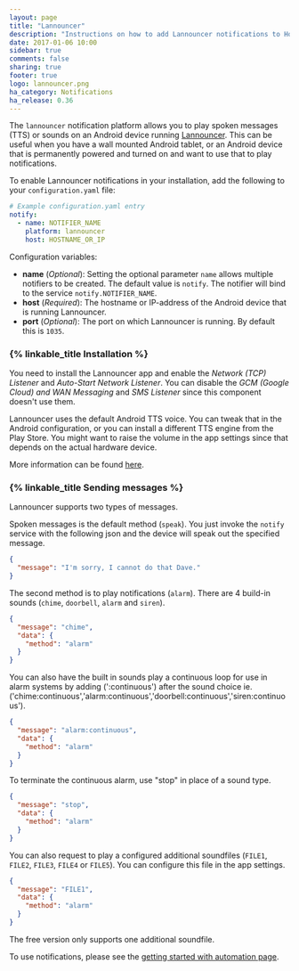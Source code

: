 ```yaml
---
layout: page
title: "Lannouncer"
description: "Instructions on how to add Lannouncer notifications to Home Assistant."
date: 2017-01-06 10:00
sidebar: true
comments: false
sharing: true
footer: true
logo: lannouncer.png
ha_category: Notifications
ha_release: 0.36
---
```



The `lannouncer` notification platform allows you to play spoken messages (TTS) or sounds on an Android device running [Lannouncer](http://www.keybounce.com/lannouncer/). This can be useful when you have a wall mounted Android tablet, or an Android device that is permanently powered and turned on and want to use that to play notifications.

To enable Lannouncer notifications in your installation, add the following to your `configuration.yaml` file:

```yaml
# Example configuration.yaml entry
notify:
  - name: NOTIFIER_NAME
    platform: lannouncer
    host: HOSTNAME_OR_IP
```

Configuration variables:

- **name** (*Optional*): Setting the optional parameter `name` allows multiple notifiers to be created. The default value is `notify`. The notifier will bind to the service `notify.NOTIFIER_NAME`.
- **host** (*Required*): The hostname or IP-address of the Android device that is running Lannouncer.
- **port** (*Optional*): The port on which Lannouncer is running. By default this is `1035`.

### {% linkable_title Installation %}

You need to install the Lannouncer app and enable the *Network (TCP) Listener* and *Auto-Start Network Listener*. You can disable the *GCM (Google Cloud) and WAN Messaging* and *SMS Listener* since this component doesn't use them.

Lannouncer uses the default Android TTS voice. You can tweak that in the Android configuration, or you can install a different TTS engine from the Play Store. You might want to raise the volume in the app settings since that depends on the actual hardware device.

More information can be found [here](http://www.keybounce.com/lannouncer/configuring-lannouncer/).

### {% linkable_title Sending messages %}

Lannouncer supports two types of messages.

Spoken messages is the default method (`speak`). You just invoke the `notify` service with the following json and the device will speak out the specified message.

```json
{
  "message": "I'm sorry, I cannot do that Dave."
}
```

The second method is to play notifications (`alarm`). There are 4 build-in sounds (`chime`, `doorbell`, `alarm` and `siren`).

```json
{
  "message": "chime",
  "data": {
    "method": "alarm"
  }
}
```

You can also have the built in sounds play a continuous loop for use in alarm systems by adding (':continuous') after the sound choice ie. ('chime:continuous','alarm:continuous','doorbell:continuous','siren:continuous'). 

```json
{
  "message": "alarm:continuous",
  "data": {
    "method": "alarm"
  }
}
```

To terminate the continuous alarm, use "stop" in place of a sound type. 

```json
{
  "message": "stop",
  "data": {
    "method": "alarm"
  }
}
```

You can also request to play a configured additional soundfiles (`FILE1`, `FILE2`, `FILE3`, `FILE4` or `FILE5`). You can configure this file in the app settings.

```json
{
  "message": "FILE1",
  "data": {
    "method": "alarm"
  }
}
```

<p class='note info'>
  The free version only supports one additional soundfile. 
</p>

To use notifications, please see the [getting started with automation page](/getting-started/automation/).

